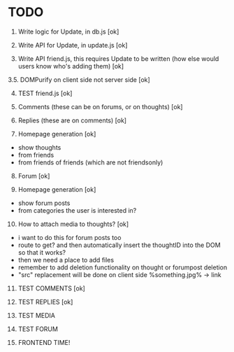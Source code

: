 # TODO

1. Write logic for Update, in db.js [ok]

2. Write API for Update, in update.js [ok]

3. Write API friend.js, this requires Update to be written (how else would users know who's adding them) [ok]

3.5. DOMPurify on client side not server side [ok]

4. TEST friend.js [ok]

5. Comments (these can be on forums, or on thoughts) [ok]

6. Replies (these are on comments) [ok]

7. Homepage generation [ok]
 - show thoughts
  - from friends
  - from friends of friends (which are not friendsonly)

8. Forum [ok]

9. Homepage generation [ok]
 - show forum posts
  - from categories the user is interested in?

10. How to attach media to thoughts? [ok]
 - i want to do this for forum posts too
 - route to get? and then automatically insert the thoughtID into the DOM so that it works?
 - then we need a place to add files
 - remember to add deletion functionality on thought or forumpost deletion
 - "src" replacement will be done on client side %something.jpg% -> link

11. TEST COMMENTS [ok]

12. TEST REPLIES [ok]

13. TEST MEDIA

14. TEST FORUM

15. FRONTEND TIME!